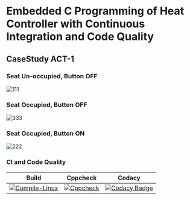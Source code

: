 # Embedded C Programming of Heat Controller with Continuous Integration and Code Quality

## CaseStudy ACT-1

### Seat Un-occupied, Button OFF
![111](https://user-images.githubusercontent.com/81015406/116058768-c9c2df80-a69d-11eb-8467-5bbb4767d901.JPG)
### Seat Occupied, Button OFF
![333](https://user-images.githubusercontent.com/81015406/116058809-d7786500-a69d-11eb-9792-60fddee82437.JPG)
### Seat Occupied, Button ON
![222](https://user-images.githubusercontent.com/81015406/116058830-dc3d1900-a69d-11eb-8aa4-a764cc1a5999.JPG)


### CI and Code Quality

|Build|Cppcheck|Codacy|
|:--:|:--:|:--:|
[![Compile-Linux](https://github.com/prat7562/Prat_CaseStudy/actions/workflows/Compile-Linux.yml/badge.svg)](https://github.com/prat7562/Prat_CaseStudy/actions/workflows/Compile-Linux.yml)|[![Cppcheck](https://github.com/prat7562/Prat_CaseStudy/actions/workflows/Cppcheck.yml/badge.svg)](https://github.com/prat7562/Prat_CaseStudy/actions/workflows/Cppcheck.yml)|[![Codacy Badge](https://app.codacy.com/project/badge/Grade/96e7537a41184936bac1efd9c2277903)](https://www.codacy.com/gh/prat7562/Prat_CaseStudy/dashboard?utm_source=github.com&amp;utm_medium=referral&amp;utm_content=prat7562/Prat_CaseStudy&amp;utm_campaign=Badge_Grade)|
